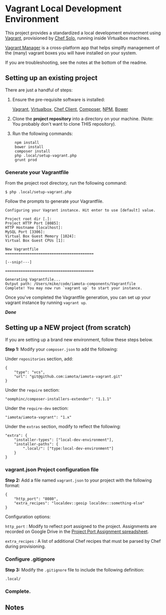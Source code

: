 # Vagrant Local Development Environment

This project provides a standardized a local development environment using [Vagrant](http://vagrantup.com), provisioned by [Chef Solo](vagrantup.com/docs/provisioning/chef_solo.html), running inside Virtualbox machines.

[Vagrant Manager](http://vagrantmanager.com/) is a cross-platform app that helps simplfy management of the (many) vagrant boxes you will have installed on your system.

If you are troubleshooting, see the notes at the bottom of the readme.

## Setting up an existing project

There are just a handful of steps:

1. Ensure the pre-requisite software is installed: 
   
   [Vagrant](https://www.vagrantup.com/downloads.html), [Virtualbox](https://www.virtualbox.org/wiki/Downloads), [Chef Client](https://downloads.chef.io), [Composer](https://getcomposer.org), [NPM](https://nodejs.org/en/download/), [Bower](https://bower.io)

2. Clone the **project repository** into a directory on your machine. (Note: You probably don't want to clone THIS repository).

3. Run the following commands:

        npm install
        bower install
        composer install
        php .local/setup-vagrant.php
        grunt prod

### Generate your Vagrantfile

From the project root directory, run the following command:

    $ php .local/setup-vagrant.php

Follow the prompts to generate your Vagrantfile.

	Configuring your Vagrant instance. Hit enter to use [default] value.

	Project root dir [.]:
	Project HTTP Port [8085]:
	HTTP Hostname [localhost]:
	MySQL Port [3306]:
	Virtual Box Guest Memory [1024]:
	Virtual Box Guest CPUs [1]:

	New Vagrantfile
	========================================

	[--snip!---]

	========================================

	Generating Vagrantfile...
	Output path: /Users/mike/code/iamota-components/Vagrantfile
	Complete! You may now run `vagrant up` to start your instance.

Once you've completed the Vagrantfile generation, you can set up your vagrant instance by running `vagrant up`.

***Done***


## Setting up a NEW project (from scratch)

If you are setting up a brand new environment, follow these steps below. 

**Step 1:** Modify your `composer.json` to add the following:

Under `repositories` section, add:

    {
        "type": "vcs",
        "url": "git@github.com:iamota/iamota-vagrant.git"
    }

Under the `require` section:

    "oomphinc/composer-installers-extender": "1.1.1"

Under the `require-dev` section:

    "iamota/iamota-vagrant": "1.x"

Under the `extras` section, modify to reflect the following:

    "extra": {
        "installer-types": ["local-dev-environment"],
        "installer-paths": {
            ".local/": ["type:local-dev-environment"]
        }
    }


### vagrant.json Project configuration file

**Step 2:** Add a file named `vagrant.json` to your project with the following format:

    {
	    "http_port": "8080",
	    "extra_recipes": "localdev::geoip localdev::something-else"
    }

Configuration options:

`http_port` : Modify to reflect port assigned to the project. Assignments are recorded on Google Drive in the [Project Port Assignment spreadsheet](https://docs.google.com/a/iamota.com/spreadsheets/d/1pFm1RVFnsfQsNyC2YpmfQZtubdgDO7mOfymduogZDRA/edit?usp=sharing).

`extra_recipes` : A list of additional Chef recipes that must be parsed by Chef during provisioning.

### Configure .gitignore

**Step 3:** Modify the `.gitignore` file to include the following definition:

    .local/

### Complete.


## Notes




